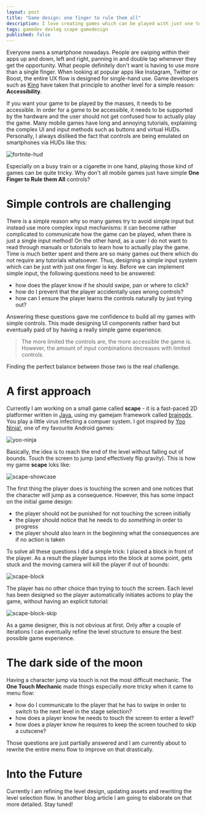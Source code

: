 ```yaml
---
layout: post
title: "Game design: one finger to rule them all"
description: I love creating games which can be played with just one touch
tags: gamedev devlog scape gamedesign
published: false
---
```

Everyone owns a smartphone nowadays. People are swiping within their apps up and down, left and right, panning in and double tap  whenever they get the opportunity. What people definitely don't want is having to use more than a single finger. When looking at popular apps like Instagram, Twitter or Boost, the entire UX flow is designed for single-hand use. Game developers such as [King](https://king.com) have taken that principle to another level for a simple reason: **Accessibility**.

If you want your game to be played by the masses, it needs to be accessible. In order for a game to be accessible, it needs to be supported by the hardware and the user should not get confused how to actually play the game. Many mobile games have long and annoying tutorials, explaining the complex UI and input methods such as buttons and virtual HUDs. Personally, I always disliked the fact that controls are being emulated on smartphones via HUDs like this:

![fortnite-hud](https://icdn9.digitaltrends.com/image/fortnite-mobile-beginners-guide-gather-720x720.jpg)

Especially on a busy train or a cigarette in one hand, playing those kind of games can be quite tricky. Why don't all mobile games just have simple **One Finger to Rule them All** controls?

# Simple controls are challenging

There is a simple reason why so many games try to avoid simple input but instead use more complex input mechanisms: it can become rather complicated to communicate how the game can be played, when there is just a single input method! On the other hand, as a user I do not want to read through manuals or tutorials to learn how to actually play the game. Time is much better spent and there are so many games out there which do not require any tutorials whatsoever. Thus, designing a simple input system which can be just with just one finger is key. Before we can implement simple input, the following questions need to be answered:

* how does the player know if he should swipe, pan or where to click?
* how do I prevent that the player accidentally uses wrong controls?
* how can I ensure the player learns the controls naturally by just trying out?

Answering these questions gave me confidence to build all my games with simple controls. This made designing UI components rather hard but eventually paid of by having a really simple game experience.

> The more limited the controls are, the more accessible the game is. However, the amount of input combinations decreases with limited controls.

Finding the perfect balance between those two is the real challenge.

# A first approach

Currently I am working on a small game called **scape** - it is a fast-paced 2D platformer written in [Java](https://en.wikipedia.org/wiki/Java_(programming_language)), using my gamejam framework called [braingdx](https://github.com/bitbrain/braingdx). You play a little virus infecting a compuer system. I got inspired by [Yoo Ninja!](https://yoo-ninja-free.en.uptodown.com/android), one of my favourite Android games:

![yoo-ninja](https://img.utdstc.com/screen/13/yoo-ninja-free-1.jpg:l)

Basically, the idea is to reach the end of the level without falling out of bounds. Touch the screen to jump (and effectively flip gravity). This is how my game **scape** loks like:

![scape-showcase](/public/media/scape-showcase.gif)

The first thing the player does is touching the screen and one notices that the character will jump as a consequence. However, this has some impact on the initial game design:

* the player should not be punished for not touching the screen initially
* the player should notice that he needs to do _something_ in order to progress
* the player should also learn in the beginning what the consequences are if no action is taken

To solve all these questions I did a simple trick: I placed a block in front of the player. As a result the player bumps into the block at some point, gets stuck and the moving camera will kill the player if out of bounds:

![scape-block](/public/media/scape-tutorial-block.gif)

The player has no other choice than trying to touch the screen. Each level has been designed so the player automatically initiates actions to play the game, without having an explicit tutorial:

![scape-block-skip](/public/media/scape-tutorial-block-skip.gif)

As a game designer, this is not obvious at first. Only after a couple of iterations I can eventually refine the level structure to ensure the best possible game experience.

# The dark side of the moon

Having a character jump via touch is not the most difficult mechanic. The **One Touch Mechanic** made things especially more tricky when it came to menu flow:

* how do I communicate to the player that he has to swipe in order to switch to the next level in the stage selection?
* how does a player know he needs to touch the screen to enter a level?
* how does a player know he requires to keep the screen touched to skip a cutscene?

Those questions are just partially answered and I am currently about to rewrite the entire menu flow to improve on that drastically.

# Into the Future

Currently I am refining the level design, updating assets and rewriting the level selection flow. In another blog article I am going to elaborate on that more detailed. Stay tuned!
